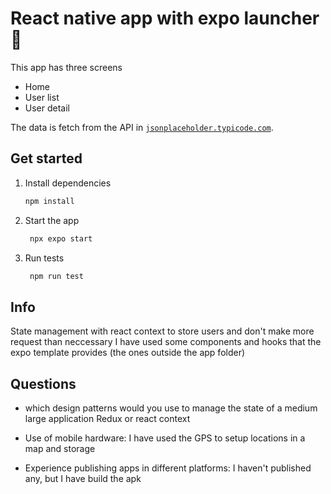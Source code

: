 # React native app with expo launcher 👋

This app has three screens

- Home
- User list
- User detail

The data is fetch from the API in [`jsonplaceholder.typicode.com`](https://jsonplaceholder.typicode.com/).

## Get started

1. Install dependencies

   ```bash
   npm install
   ```

2. Start the app

   ```bash
    npx expo start
   ```

3. Run tests

   ```bash
    npm run test
   ```

## Info

State management with react context to store users and don't make more request than neccessary
I have used some components and hooks that the expo template provides (the ones outside the app folder)

## Questions

- which design patterns would you use to manage the state of a medium large application
  Redux or react context

- Use of mobile hardware:
  I have used the GPS to setup locations in a map and storage

- Experience publishing apps in different platforms:
  I haven't published any, but I have build the apk
